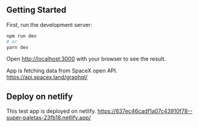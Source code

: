 
## Getting Started

First, run the development server:

```bash
npm run dev
# or
yarn dev
```

Open [http://localhost:3000](http://localhost:3000) with your browser to see the result.

App is fetching data from SpaceX open API.
https://api.spacex.land/graphql/

## Deploy on netlify

This test app is deployed on netlify.
https://637ec46cadf1a07c43910f78--super-paletas-23fb18.netlify.app/
